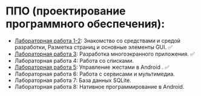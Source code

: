 # ППО (проектирование программного обеспечения):

- [Лабораторная работа 1-2](https://github.com/gaykov/bsuir/tree/master/PPO/Lab2): Знакомство со средствами и средой разработки, Разметка страниц и основные элементы GUI. :white_check_mark:
- [Лабораторная работа 3](https://github.com/gaykov/bsuir/tree/master/PPO/Lab3): Разработка многоэкранного приложения. :white_check_mark:
- Лабораторная работа 4: Работа со списками.
- [Лабораторная работа 5](https://github.com/gaykov/bsuir/tree/master/SP/Lab5): Управление жестами в Android . :white_check_mark:
- Лабораторная работа 6: Работа с сервисами и мультимедиа.
- Лабораторная работа 7: База данных SQLite.
- Лабораторная работа 8: Нативное программирование в Android.
